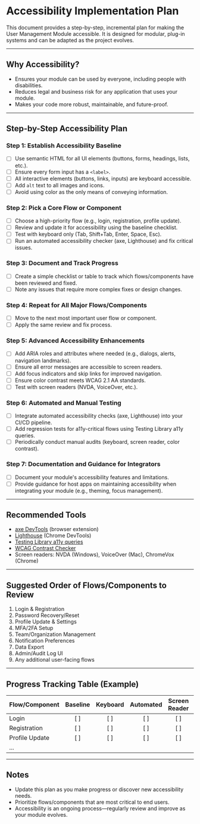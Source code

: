 # Accessibility Implementation Plan

This document provides a step-by-step, incremental plan for making the User Management Module accessible. It is designed for modular, plug-in systems and can be adapted as the project evolves.

---

## Why Accessibility?
- Ensures your module can be used by everyone, including people with disabilities.
- Reduces legal and business risk for any application that uses your module.
- Makes your code more robust, maintainable, and future-proof.

---

## Step-by-Step Accessibility Plan

### **Step 1: Establish Accessibility Baseline**
- [ ] Use semantic HTML for all UI elements (buttons, forms, headings, lists, etc.).
- [ ] Ensure every form input has a `<label>`.
- [ ] All interactive elements (buttons, links, inputs) are keyboard accessible.
- [ ] Add `alt` text to all images and icons.
- [ ] Avoid using color as the only means of conveying information.

### **Step 2: Pick a Core Flow or Component**
- [ ] Choose a high-priority flow (e.g., login, registration, profile update).
- [ ] Review and update it for accessibility using the baseline checklist.
- [ ] Test with keyboard only (Tab, Shift+Tab, Enter, Space, Esc).
- [ ] Run an automated accessibility checker (axe, Lighthouse) and fix critical issues.

### **Step 3: Document and Track Progress**
- [ ] Create a simple checklist or table to track which flows/components have been reviewed and fixed.
- [ ] Note any issues that require more complex fixes or design changes.

### **Step 4: Repeat for All Major Flows/Components**
- [ ] Move to the next most important user flow or component.
- [ ] Apply the same review and fix process.

### **Step 5: Advanced Accessibility Enhancements**
- [ ] Add ARIA roles and attributes where needed (e.g., dialogs, alerts, navigation landmarks).
- [ ] Ensure all error messages are accessible to screen readers.
- [ ] Add focus indicators and skip links for improved navigation.
- [ ] Ensure color contrast meets WCAG 2.1 AA standards.
- [ ] Test with screen readers (NVDA, VoiceOver, etc.).

### **Step 6: Automated and Manual Testing**
- [ ] Integrate automated accessibility checks (axe, Lighthouse) into your CI/CD pipeline.
- [ ] Add regression tests for a11y-critical flows using Testing Library a11y queries.
- [ ] Periodically conduct manual audits (keyboard, screen reader, color contrast).

### **Step 7: Documentation and Guidance for Integrators**
- [ ] Document your module's accessibility features and limitations.
- [ ] Provide guidance for host apps on maintaining accessibility when integrating your module (e.g., theming, focus management).

---

## Recommended Tools
- [axe DevTools](https://www.deque.com/axe/devtools/) (browser extension)
- [Lighthouse](https://developers.google.com/web/tools/lighthouse) (Chrome DevTools)
- [Testing Library a11y queries](https://testing-library.com/docs/ecosystem-queries/#a11y-queries)
- [WCAG Contrast Checker](https://webaim.org/resources/contrastchecker/)
- Screen readers: NVDA (Windows), VoiceOver (Mac), ChromeVox (Chrome)

---

## Suggested Order of Flows/Components to Review
1. Login & Registration
2. Password Recovery/Reset
3. Profile Update & Settings
4. MFA/2FA Setup
5. Team/Organization Management
6. Notification Preferences
7. Data Export
8. Admin/Audit Log UI
9. Any additional user-facing flows

---

## Progress Tracking Table (Example)

| Flow/Component         | Baseline | Keyboard | Automated | Screen Reader | Contrast | ARIA/Advanced | Notes |
|-----------------------|:--------:|:--------:|:---------:|:-------------:|:--------:|:-------------:|-------|
| Login                 | [ ]      | [ ]      | [ ]       | [ ]           | [ ]      | [ ]           |       |
| Registration          | [ ]      | [ ]      | [ ]       | [ ]           | [ ]      | [ ]           |       |
| Profile Update        | [ ]      | [ ]      | [ ]       | [ ]           | [ ]      | [ ]           |       |
| ...                   |          |          |           |               |          |               |       |

---

## Notes
- Update this plan as you make progress or discover new accessibility needs.
- Prioritize flows/components that are most critical to end users.
- Accessibility is an ongoing process—regularly review and improve as your module evolves. 
